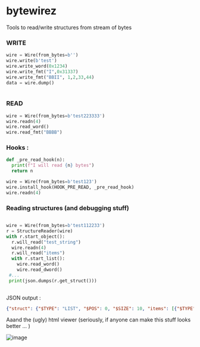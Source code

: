 # bytewirez
Tools to read/write structures from stream of bytes 


### WRITE

```python
wire = Wire(from_bytes=b'')
wire.write(b'test')
wire.write_word(0x1234)
wire.write_fmt("I",0x31337)
wire.write_fmt("BBII", 1,2,33,44)
data = wire.dump()
  
```

### READ

```python
wire = Wire(from_bytes=b'test223333')
wire.readn(4)
wire.read_word()
wire.read_fmt("BBBB")
```

### Hooks : 
```python
def _pre_read_hook(n):
  print(f"I will read {n} bytes")
  return n

wire = Wire(from_bytes=b'test123')
wire.install_hook(HOOK_PRE_READ, _pre_read_hook)
wire.readn(4)
 ```

### Reading structures (and debugging stuff)

```python

wire = Wire(from_bytes=b'test112233')
r = StructureReader(wire)
with r.start_object():
  r.will_read("test_string")
  wire.readn(4)
  r.will_read("items")
  with r.start_list():
    wire.read_word()
    wire.read_dword()
 #...
 print(json.dumps(r.get_struct()))
 
 ```
 
 JSON output :
 ```json
 {"struct": {"$TYPE": "LIST", "$POS": 0, "$SIZE": 10, "items": [{"$TYPE": "OBJECT", "$POS": 0, "$SIZE": 10, "$NAME": "Unnamed", "test_string": {"$TYPE": "DATA", "$POS": 0, "$SIZE": 4, "data_hex": "74657374"}, "items": {"$TYPE": "LIST", "$POS": 4, "$SIZE": 6, "items": [{"$TYPE": "DATA", "$POS": 4, "$SIZE": 2, "format": ">H", "data_fmt": 12593, "data_hex": "3131"}, {"$TYPE": "DATA", "$POS": 6, "$SIZE": 4, "format": ">I", "data_fmt": 842150707, "data_hex": "32323333"}]}, "$ORDER": ["test_string", "items"]}]}, "data": "74657374313132323333"}
 ```
 Aaand the (ugly) html viewer (seriously, if anyone can make this stuff looks better ... )
 
 ![image](https://user-images.githubusercontent.com/7603260/183519032-d46a3533-4750-4a33-b635-1a21f2e4cb19.png)

 
 
 
 
 
 
 
 
 
 
